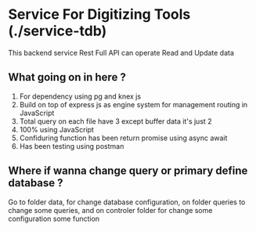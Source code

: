 # Service For Digitizing Tools (./service-tdb)

This backend service Rest Full API can operate Read and Update data

## What going on in here ?

1. For dependency using pg and knex js
2. Build on top of express js as engine system for management routing in JavaScript
3. Total query on each file have 3 except buffer data it's just 2
4. 100% using JavaScript
5. Confiduring function has been return promise using async await
6. Has been testing using postman

## Where if wanna change query or primary define database ?

Go to folder data, for change database configuration, on folder queries to change some queries, and on controler folder for change some configuration some function
